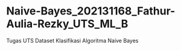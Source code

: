 # Naive-Bayes_202131168_Fathur-Aulia-Rezky_UTS_ML_B
Tugas UTS Dataset Klasifikasi Algoritma Naive Bayes
